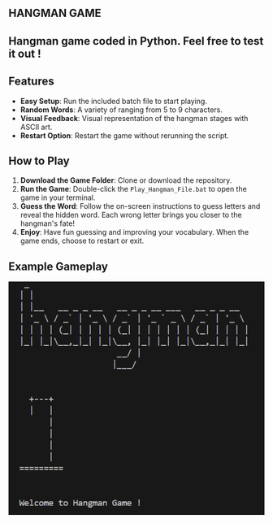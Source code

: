 <h2>HANGMAN GAME<h2>

Hangman game coded in Python. Feel free to test it out !
<p></p>

## Features

- **Easy Setup**: Run the included batch file to start playing.
- **Random Words**: A variety of ranging from 5 to 9 characters.
- **Visual Feedback**: Visual representation of the hangman stages with ASCII art.
- **Restart Option**: Restart the game without rerunning the script.

## How to Play

1. **Download the Game Folder**: Clone or download the repository.
2. **Run the Game**: Double-click the `Play_Hangman_File.bat` to open the game in your terminal.
3. **Guess the Word**: Follow the on-screen instructions to guess letters and reveal the hidden word. Each wrong letter brings you closer to the hangman's fate!
4. **Enjoy**: Have fun guessing and improving your vocabulary. When the game ends, choose to restart or exit.

## Example Gameplay

![PrintGame](hangmanPrint.png)
